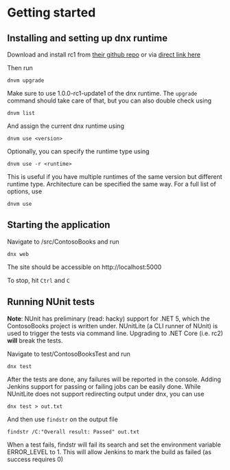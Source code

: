# Getting started

## Installing and setting up dnx runtime

Download and install rc1 from [their github repo](https://github.com/aspnet/dnx/releases) or via [direct link here](https://web.archive.org/web/20160513111915/http://go.microsoft.com/fwlink/?LinkId=627627)

Then run

`
dnvm upgrade
`

Make sure to use 1.0.0-rc1-update1 of the dnx runtime. The `upgrade` command should take care of that, but you can also double check using 

`
dnvm list
`

And assign the current dnx runtime using

`
dnvm use <version>
`

Optionally, you can specify the runtime type using

`
dnvm use -r <runtime>
`

This is useful if you have multiple runtimes of the same version but different runtime type. Architecture can be specified the same way. For a full list of options, use

`
dnvm use
`

## Starting the application

Navigate to /src/ContosoBooks and run

`
dnx web
`

The site should be accessible on http://localhost:5000

To stop, hit `Ctrl` and `C`

## Running NUnit tests

__Note__: NUnit has preliminary (read: hacky) support for .NET 5, which the ContosoBooks project is written under. NUnitLite (a CLI runner of NUnit) is used to trigger the tests via command line. Upgrading to .NET Core (i.e. rc2) **will** break the tests.

Navigate to test/ContosoBooksTest and run

`
dnx test
`

After the tests are done, any failures will be reported in the console. Adding Jenkins support for passing or failing jobs can be easily done. While NUnitLite does not support redirecting output under dnx, you can use

`
dnx test > out.txt
`

And then use `findstr` on the output file

`
findstr /C:"Overall result: Passed" out.txt
`

When a test fails, findstr will fail its search and set the environment variable ERROR_LEVEL to 1. This will allow Jenkins to mark the build as failed (as success requires 0)